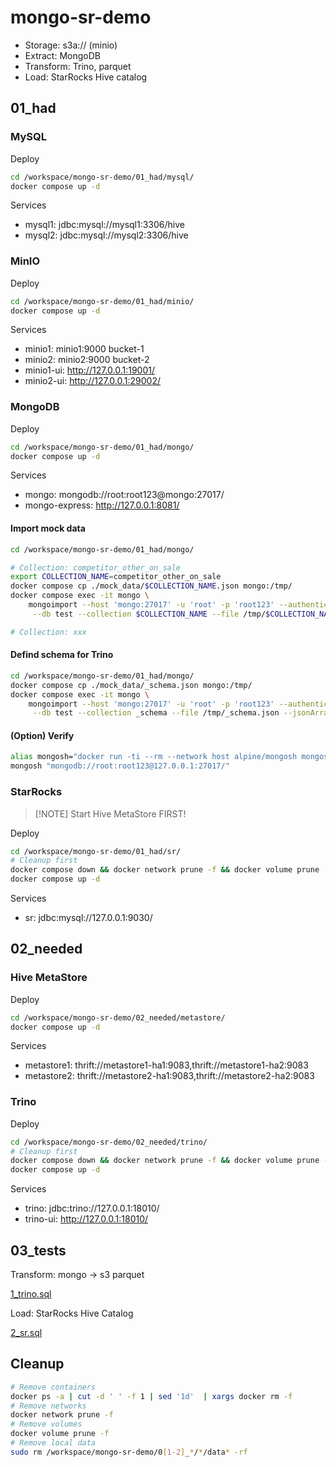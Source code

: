 # mongo-sr-demo

- Storage: s3a:// (minio)
- Extract: MongoDB
- Transform: Trino, parquet
- Load: StarRocks Hive catalog

## 01_had

### MySQL

Deploy

```sh
cd /workspace/mongo-sr-demo/01_had/mysql/
docker compose up -d
```

Services

- mysql1: jdbc:mysql://mysql1:3306/hive
- mysql2: jdbc:mysql://mysql2:3306/hive

### MinIO

Deploy

```sh
cd /workspace/mongo-sr-demo/01_had/minio/
docker compose up -d
```

Services

- minio1: minio1:9000 bucket-1
- minio2: minio2:9000 bucket-2
- minio1-ui: http://127.0.0.1:19001/
- minio2-ui: http://127.0.0.1:29002/

### MongoDB

Deploy

```sh
cd /workspace/mongo-sr-demo/01_had/mongo/
docker compose up -d
```

Services

- mongo: mongodb://root:root123@mongo:27017/
- mongo-express: http://127.0.0.1:8081/

#### Import mock data

```sh
cd /workspace/mongo-sr-demo/01_had/mongo/

# Collection: competitor_other_on_sale
export COLLECTION_NAME=competitor_other_on_sale
docker compose cp ./mock_data/$COLLECTION_NAME.json mongo:/tmp/
docker compose exec -it mongo \
    mongoimport --host 'mongo:27017' -u 'root' -p 'root123' --authenticationDatabase 'admin' \
     --db test --collection $COLLECTION_NAME --file /tmp/$COLLECTION_NAME.json --jsonArray --mode upsert

# Collection: xxx
```

#### Defind schema for Trino

```sh
cd /workspace/mongo-sr-demo/01_had/mongo/
docker compose cp ./mock_data/_schema.json mongo:/tmp/
docker compose exec -it mongo \
    mongoimport --host 'mongo:27017' -u 'root' -p 'root123' --authenticationDatabase 'admin' \
     --db test --collection _schema --file /tmp/_schema.json --jsonArray --mode upsert
```


#### (Option) Verify

```sh
alias mongosh="docker run -ti --rm --network host alpine/mongosh mongosh"
mongosh "mongodb://root:root123@127.0.0.1:27017/"
```

### StarRocks

> [!NOTE] Start Hive MetaStore FIRST!

Deploy 

```sh
cd /workspace/mongo-sr-demo/01_had/sr/
# Cleanup first
docker compose down && docker network prune -f && docker volume prune -f
docker compose up -d
```

Services

- sr: jdbc:mysql://127.0.0.1:9030/

## 02_needed

### Hive MetaStore

Deploy

```sh
cd /workspace/mongo-sr-demo/02_needed/metastore/
docker compose up -d
```

Services

- metastore1: thrift://metastore1-ha1:9083,thrift://metastore1-ha2:9083
- metastore2: thrift://metastore2-ha1:9083,thrift://metastore2-ha2:9083

### Trino

Deploy

```sh
cd /workspace/mongo-sr-demo/02_needed/trino/
# Cleanup first
docker compose down && docker network prune -f && docker volume prune -f
docker compose up -d
```

Services

- trino: jdbc:trino://127.0.0.1:18010/
- trino-ui: http://127.0.0.1:18010/

## 03_tests

Transform: mongo -> s3 parquet

[1_trino.sql](./03_tests/1_trino.sql)

Load: StarRocks Hive Catalog

[2_sr.sql](./03_tests/2_sr.sql)

## Cleanup

```sh
# Remove containers
docker ps -a | cut -d ' ' -f 1 | sed '1d'  | xargs docker rm -f
# Remove networks
docker network prune -f
# Remove volumes
docker volume prune -f
# Remove local data
sudo rm /workspace/mongo-sr-demo/0[1-2]_*/*/data* -rf
```
